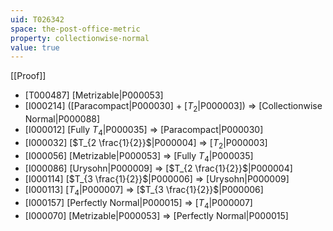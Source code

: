 ```yaml
---
uid: T026342
space: the-post-office-metric
property: collectionwise-normal
value: true
---
```

[[Proof]]

* [T000487] [Metrizable|P000053]
* [I000214] ([Paracompact|P000030] + [$T_2$|P000003]) => [Collectionwise Normal|P000088]
* [I000012] [Fully $T_4$|P000035] => [Paracompact|P000030]
* [I000032] [$T_{2 \frac{1}{2}}$|P000004] => [$T_2$|P000003]
* [I000056] [Metrizable|P000053] => [Fully $T_4$|P000035]
* [I000086] [Urysohn|P000009] => [$T_{2 \frac{1}{2}}$|P000004]
* [I000114] [$T_{3 \frac{1}{2}}$|P000006] => [Urysohn|P000009]
* [I000113] [$T_4$|P000007] => [$T_{3 \frac{1}{2}}$|P000006]
* [I000157] [Perfectly Normal|P000015] => [$T_4$|P000007]
* [I000070] [Metrizable|P000053] => [Perfectly Normal|P000015]

